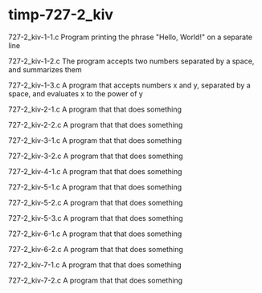 # timp-727-2_kiv
727-2_kiv-1-1.c
Program printing the phrase "Hello, World!" on a separate line

727-2_kiv-1-2.c
The program accepts two numbers separated by a space, and summarizes them

727-2_kiv-1-3.c
A program that accepts numbers x and y, separated by a space, and evaluates x to the power of y

727-2_kiv-2-1.c
A program that that does something

727-2_kiv-2-2.c
A program that that does something

727-2_kiv-3-1.c
A program that that does something

727-2_kiv-3-2.c
A program that that does something

727-2_kiv-4-1.c
A program that that does something

727-2_kiv-5-1.c
A program that that does something

727-2_kiv-5-2.c
A program that that does something

727-2_kiv-5-3.c
A program that that does something

727-2_kiv-6-1.c
A program that that does something

727-2_kiv-6-2.c
A program that that does something

727-2_kiv-7-1.c
A program that that does something

727-2_kiv-7-2.c
A program that that does something

